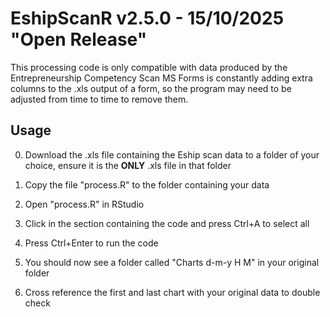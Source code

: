 # EshipScanR v2.5.0 - 15/10/2025 "Open Release"

This processing code is only compatible with data produced by the Entrepreneurship Competency Scan
MS Forms is constantly adding extra columns to the .xls output of a form, so the program may need to be adjusted from time to time to remove them.

## Usage
0.	Download the .xls file containing the Eship scan data to a folder of your choice, ensure it is the **ONLY** .xls file in that folder

1. 	Copy the file "process.R" to the folder containing your data

2.	Open "process.R" in RStudio

3.	Click in the section containing the code and press Ctrl+A to select all

4.	Press Ctrl+Enter to run the code

5.	You should now see a folder called "Charts d-m-y H M" in your original folder

6.	Cross reference the first and last chart with your original data to double check
